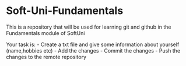 # Soft-Uni-Fundamentals
This is a repository that will be used for learning git and github in the Fundamentals module of SoftUni

Your task is:
    - Create a txt file and give some information about yourself (name,hobbies etc)
    - Add the changes
    - Commit the changes
    - Push the changes to the remote repository